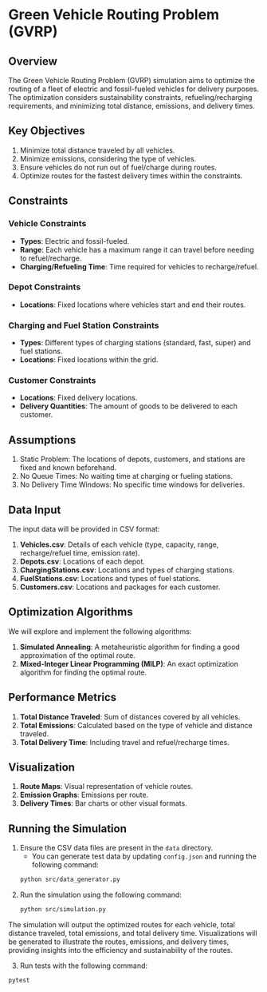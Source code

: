 # Green Vehicle Routing Problem (GVRP)

## Overview

The Green Vehicle Routing Problem (GVRP) simulation aims to optimize the routing of a fleet of electric and fossil-fueled vehicles for delivery purposes. The optimization considers sustainability constraints, refueling/recharging requirements, and minimizing total distance, emissions, and delivery times.

## Key Objectives

1. Minimize total distance traveled by all vehicles.
2. Minimize emissions, considering the type of vehicles.
3. Ensure vehicles do not run out of fuel/charge during routes.
4. Optimize routes for the fastest delivery times within the constraints.

## Constraints

### Vehicle Constraints
- **Types**: Electric and fossil-fueled.
- **Range**: Each vehicle has a maximum range it can travel before needing to refuel/recharge.
- **Charging/Refueling Time**: Time required for vehicles to recharge/refuel.

### Depot Constraints
- **Locations**: Fixed locations where vehicles start and end their routes.

### Charging and Fuel Station Constraints
- **Types**: Different types of charging stations (standard, fast, super) and fuel stations.
- **Locations**: Fixed locations within the grid.

### Customer Constraints
- **Locations**: Fixed delivery locations.
- **Delivery Quantities**: The amount of goods to be delivered to each customer.

## Assumptions

1. Static Problem: The locations of depots, customers, and stations are fixed and known beforehand.
2. No Queue Times: No waiting time at charging or fueling stations.
3. No Delivery Time Windows: No specific time windows for deliveries.

## Data Input

The input data will be provided in CSV format:

1. **Vehicles.csv**: Details of each vehicle (type, capacity, range, recharge/refuel time, emission rate).
2. **Depots.csv**: Locations of each depot.
3. **ChargingStations.csv**: Locations and types of charging stations.
4. **FuelStations.csv**: Locations and types of fuel stations.
5. **Customers.csv**: Locations and packages for each customer.

## Optimization Algorithms

We will explore and implement the following algorithms:

1. **Simulated Annealing**: A metaheuristic algorithm for finding a good approximation of the optimal route.
2. **Mixed-Integer Linear Programming (MILP)**: An exact optimization algorithm for finding the optimal route.

## Performance Metrics

1. **Total Distance Traveled**: Sum of distances covered by all vehicles.
2. **Total Emissions**: Calculated based on the type of vehicle and distance traveled.
3. **Total Delivery Time**: Including travel and refuel/recharge times.

## Visualization

1. **Route Maps**: Visual representation of vehicle routes.
2. **Emission Graphs**: Emissions per route.
3. **Delivery Times**: Bar charts or other visual formats.

## Running the Simulation

1. Ensure the CSV data files are present in the `data` directory.
   - You can generate test data by updating `config.json` and running the following command:
   ```bash
   python src/data_generator.py
   ```
2. Run the simulation using the following command:
   ```bash
   python src/simulation.py
   ```
The simulation will output the optimized routes for each vehicle, total distance traveled, total emissions, and total delivery time. Visualizations will be generated to illustrate the routes, emissions, and delivery times, providing insights into the efficiency and sustainability of the routes.

3. Run tests with the following command:
```bash
pytest
```